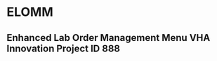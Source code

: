 # ELOMM
Enhanced Lab Order Management Menu
VHA Innovation Project ID 888
-----------------------------
